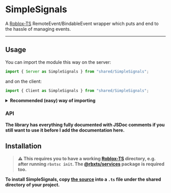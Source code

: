 # SimpleSignals
A [Roblox-TS](https://github.com/roblox-ts/roblox-ts) RemoteEvent/BindableEvent wrapper which puts and end to the hassle of managing events.
<hr>

## Usage
You can import the module this way on the server:
```ts
import { Server as SimpleSignals } from "shared/SimpleSignals";
```
and on the client:
```ts
import { Client as SimpleSignals } from "shared/SimpleSignals";
```
<details>
<summary><b>Recommended (easy) way of importing<b></summary>
	
If you don't want to write `import { Server as SimpleSignals } from "shared/SimpleSignals"` every time you import the module, you can structure your files in this way:

![](https://cdn.discordapp.com/attachments/455748680452931597/774048957046849566/unknown.png)

Where `client/SimpleSignals` is:
```ts
import { Client } from "shared/SimpleSignals";
export = Client;
```
and the same for `server/SimpleSignals`:
```ts
import { Server } from "shared/SimpleSignals";
export = Server;
```

</details>

### API
The library has everything fully documented with JSDoc comments if you still want to use it before I add the documentation here.

## Installation
> ⚠️ **This requires you to have a working [Roblox-TS](https://github.com/roblox-ts/roblox-ts) directory, e.g. after running `rbxtsc init`. The [@rbxts/services](https://www.npmjs.com/package/@rbxts/services) package is required too.**

To install **SimpleSignals**, copy [the source](https://github.com/tacheometry/SimpleSignals/releases) into a `.ts` file under the shared directory of your project.
